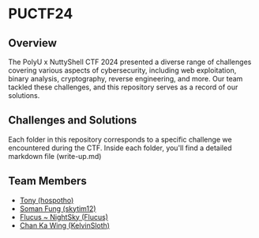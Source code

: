 # PUCTF24

## Overview
The PolyU x NuttyShell CTF 2024 presented a diverse range of challenges covering various aspects of cybersecurity, including web exploitation, binary analysis, cryptography, reverse engineering, and more. Our team tackled these challenges, and this repository serves as a record of our solutions.

## Challenges and Solutions
Each folder in this repository corresponds to a specific challenge we encountered during the CTF. Inside each folder, you'll find a detailed markdown file (write-up.md)

## Team Members
- [Tony (hospotho)](https://github.com/hospotho)
- [Soman Fung (skytim12)](https://github.com/skytim12)
- [Flucus ~ NightSky (Flucus)](https://github.com/Flucus)
- [Chan Ka Wing (KelvinSloth)](https://github.com/KelvinSloth)
